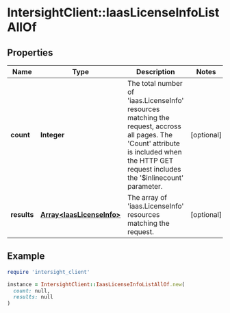 # IntersightClient::IaasLicenseInfoListAllOf

## Properties

| Name | Type | Description | Notes |
| ---- | ---- | ----------- | ----- |
| **count** | **Integer** | The total number of &#39;iaas.LicenseInfo&#39; resources matching the request, accross all pages. The &#39;Count&#39; attribute is included when the HTTP GET request includes the &#39;$inlinecount&#39; parameter. | [optional] |
| **results** | [**Array&lt;IaasLicenseInfo&gt;**](IaasLicenseInfo.md) | The array of &#39;iaas.LicenseInfo&#39; resources matching the request. | [optional] |

## Example

```ruby
require 'intersight_client'

instance = IntersightClient::IaasLicenseInfoListAllOf.new(
  count: null,
  results: null
)
```

